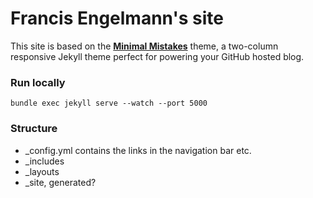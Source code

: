 # Francis Engelmann's site

This site is based on the **[Minimal Mistakes](http://mmistakes.github.io/minimal-mistakes)** theme, a two-column responsive Jekyll theme perfect for powering your GitHub hosted blog.

### Run locally
```bundle exec jekyll serve --watch --port 5000```

### Structure
- _config.yml contains the links in the navigation bar etc.
- _includes
- _layouts
- _site, generated?
